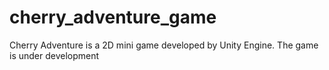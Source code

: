 # cherry_adventure_game
Cherry Adventure is a 2D mini game developed by Unity Engine.
The game is under development
